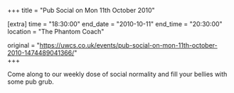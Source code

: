 +++
title = "Pub Social on Mon 11th October 2010"

[extra]
time = "18:30:00"
end_date = "2010-10-11"
end_time = "20:30:00"
location = "The Phantom Coach"

original = "https://uwcs.co.uk/events/pub-social-on-mon-11th-october-2010-1474489041366/"    
+++

Come along to our weekly dose of social normality and fill your bellies with some pub grub.

